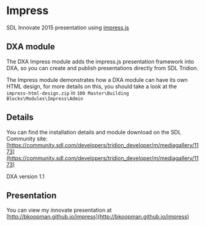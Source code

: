 # Impress

SDL Innovate 2015 presentation using [impress.js](https://github.com/impress/impress.js)

## DXA module

The DXA Impress module adds the impress.js presentation framework into DXA, so you can create and publish presentations directly from SDL Tridion.

The Impress module demonstrates how a DXA module can have its own HTML design, for more details on this, you should take a look at the `impress-html-design.zip` in `100 Master\Building Blocks\Modules\Impress\Admin`

## Details

You can find the installation details and module download on the SDL Community site: [https://community.sdl.com/developers/tridion_developer/m/mediagallery/1173](https://community.sdl.com/developers/tridion_developer/m/mediagallery/1173)

DXA version 1.1

## Presentation

You can view my innovate presentation at [http://bkoopman.github.io/impress](http://bkoopman.github.io/impress)